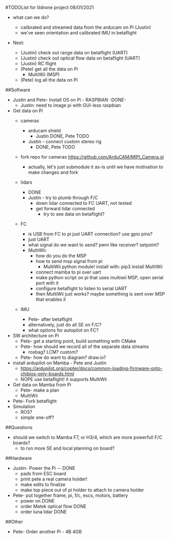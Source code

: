 #TODOList for lildrone project
08/01/2021
- what can we do?
  - calibrated and streamed data from the arducam on Pi (Justin)
  - we've seen orientation and calibrated IMU in betaflight

- Next:
  - (Justin) check out range data on betaflight (UART)
  - (Justin) check out optical flow data on betaflight (UART)
  - (Justin) RC flight
  - (Pete) get all the data on Pi
    - MultiWii (MSP)
  - (Pete) log all the data on Pi

##Software
- Justin and Pete- Install OS on Pi - RASPBIAN  -DONE-
  - Justin: need to image pi with GUI-less raspbian
- Get data on Pi
  - cameras
    - arducam shield
      - Justin DONE, Pete TODO
    - Justin - connect custom stereo rig
      - DONE, Pete TODO
  - fork repo for cameras https://github.com/ArduCAM/MIPI_Camera.gi
    - actually, let's just submodule it as-is until we have motivation to make changes and fork
  - lidars
    - DONE
    - Justin - try to plumb through F/C
      - down lidar connected to FC UART, not tested
      - get forward lidar connected
        - try to see data on betaflight?
  - FC
    - is USB from FC to pi just UART connection? use gpio pins?
     - just UART
    - what signal do we want to send? pwm like receiver? setpoint?
    - MultiWii:
      - how do you do the MSP
      - how to send msp signal from pi
        - MultiWii python module! install with: pip3 install MultiWii
      - connect mamba to pi over uart
      - make python script on pi that uses multiwii MSP, open serial port with it
      - configure betaflight to listen to serial UART
       - then MultiWii just works? maybe something is sent over MSP that enables it

  - IMU
    - Pete- after betaflight
    - alternatively, just do all SE on F/C?
     - what options for autopilot on FC?
- SW architecture on Pi
  - Pete- get a starting point, build something with CMake
  - Pete- how should we record all of the separate data streams
    - rosbag? LCM? custom?
  - Pete- how do want to diagram?  draw.io?
- install ardupilot on Mamba - Pete and Justin
  - https://ardupilot.org/copter/docs/common-loading-firmware-onto-chibios-only-boards.html
  - NOPE use betaflight! it supports MultiWii
- Get data on Mamba from Pi
  - Pete- make a plan
  - MultiWii
- Pete- Fork betaflight
- Simulation
  - ROS?
  - simple one-off?

##Questions
- should we switch to Mamba F7, or H3/4, which are more powerfull F/C boards?
  - to run more SE and local planning on board?

##Hardware
- Justin- Power the Pi -- DONE
  - pads from ESC board
  - print pete a real camera holder!
   - make edits to finalize
   - make top piece out of pi holder to attach to camera holder
- Pete- put together frame, pi, f/c, escs, motors, battery
  - power on DONE
  - order Matek optical flow DONE
  - order luna lidar DONE

##Other
- Pete- Order another Pi - 4B 4GB

